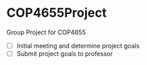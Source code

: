 COP4655Project
==============

Group Project for COP4655

- [ ] Initial meeting and determine project goals
- [ ] Submit project goals to professor